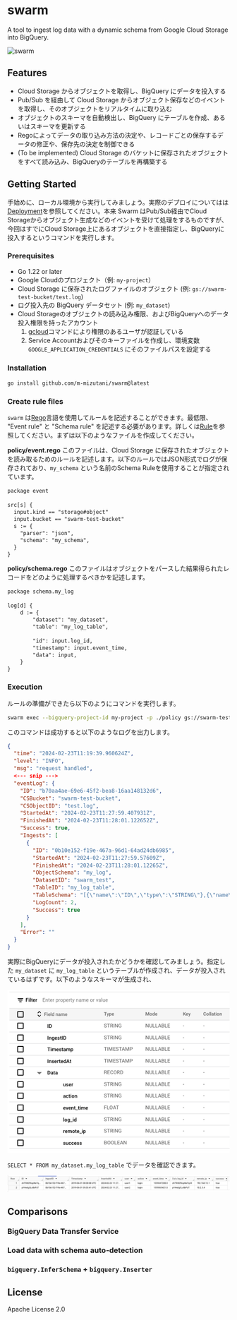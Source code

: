 # swarm

A tool to ingest log data with a dynamic schema from Google Cloud Storage into BigQuery.

![swarm](https://github.com/m-mizutani/swarm/assets/605953/7b7ea371-f99a-4437-a26a-b6669bcffa97)

## Features

- Cloud Storage からオブジェクトを取得し、BigQuery にデータを投入する
- Pub/Sub を経由して Cloud Storage からオブジェクト保存などのイベントを取得し、そのオブジェクトをリアルタイムに取り込む
- オブジェクトのスキーマを自動検出し、BigQuery にテーブルを作成、あるいはスキーマを更新する
- Regoによってデータの取り込み方法の決定や、レコードごとの保存するデータの修正や、保存先の決定を制御できる
- (To be implemented) Cloud Storage のバケットに保存されたオブジェクトをすべて読み込み、BigQueryのテーブルを再構築する

## Getting Started

手始めに、ローカル環境から実行してみましょう。実際のデプロイについてはは[Deployment](docs/deployment.md)を参照してください。本来 Swarm はPub/Sub経由でCloud Storageからオブジェクト生成などのイベントを受けて処理をするものですが、今回はすでにCloud Storage上にあるオブジェクトを直接指定し、BigQueryに投入するというコマンドを実行します。

### Prerequisites

- Go 1.22 or later
- Google Cloudのプロジェクト（例: `my-project`）
- Cloud Storage に保存されたログファイルのオブジェクト (例: `gs://swarm-test-bucket/test.log`)
- ログ投入先の BigQuery データセット (例: `my_dataset`)
- Cloud Storageのオブジェクトの読み込み権限、およびBigQueryへのデータ投入権限を持ったアカウント
    1. [gcloud](https://cloud.google.com/sdk/gcloud)コマンドにより権限のあるユーザが認証している
    2. Service Accountおよびそのキーファイルを作成し、環境変数 `GOOGLE_APPLICATION_CREDENTIALS` にそのファイルパスを設定する

### Installation

```bash
go install github.com/m-mizutani/swarm@latest
```

### Create rule files

`swarm` は[Rego](https://www.openpolicyagent.org/docs/latest/policy-language/)言語を使用してルールを記述することができます。最低限、 "Event rule" と "Schema rule" を記述する必要があります。詳しくは[Rule](./docs/rule.md)を参照してください。まずは以下のようなファイルを作成してください。

**policy/event.rego**
このファイルは、Cloud Storage に保存されたオブジェクトを読み取るためのルールを記述します。以下のルールではJSON形式でログが保存されており、`my_schema` という名前のSchema Ruleを使用することが指定されています。

```rego
package event

src[s] {
  input.kind == "storage#object"
  input.bucket == "swarm-test-bucket"
  s := {
    "parser": "json",
    "schema": "my_schema",
  }
}
```

**policy/schema.rego**
このファイルはオブジェクトをパースした結果得られたレコードをどのように処理するべきかを記述します。

```rego
package schema.my_log

log[d] {
    d := {
        "dataset": "my_dataset",
        "table": "my_log_table",

        "id": input.log_id,
        "timestamp": input.event_time,
        "data": input,
    }
}
```

### Execution

ルールの準備ができたら以下のようにコマンドを実行します。

```bash
swarm exec --bigquery-project-id my-project -p ./policy gs://swarm-test-bucket/test.log | jq
```

このコマンドは成功すると以下のようなログを出力します。

```json
{
  "time": "2024-02-23T11:19:39.960624Z",
  "level": "INFO",
  "msg": "request handled",
  <--- snip --->
  "eventLog": {
    "ID": "b70aa4ae-69e6-45f2-bea8-16aa148132d6",
    "CSBucket": "swarm-test-bucket",
    "CSObjectID": "test.log",
    "StartedAt": "2024-02-23T11:27:59.407931Z",
    "FinishedAt": "2024-02-23T11:28:01.122652Z",
    "Success": true,
    "Ingests": [
      {
        "ID": "0b10e152-f19e-467a-96d1-64ad24db6985",
        "StartedAt": "2024-02-23T11:27:59.57609Z",
        "FinishedAt": "2024-02-23T11:28:01.12265Z",
        "ObjectSchema": "my_log",
        "DatasetID": "swarm_test",
        "TableID": "my_log_table",
        "TableSchema": "[{\"name\":\"ID\",\"type\":\"STRING\"},{\"name\":\"IngestID\",\"type\":\"STRING\"},{\"name\":\"Timestamp\",\"type\":\"TIMESTAMP\"},{\"name\":\"InsertedAt\",\"type\":\"TIMESTAMP\"},{\"fields\":[{\"name\":\"user\",\"type\":\"STRING\"},{\"name\":\"action\",\"type\":\"STRING\"},{\"name\":\"event_time\",\"type\":\"FLOAT\"},{\"name\":\"log_id\",\"type\":\"STRING\"},{\"name\":\"remote_ip\",\"type\":\"STRING\"},{\"name\":\"success\",\"type\":\"BOOLEAN\"}],\"name\":\"Data\",\"type\":\"RECORD\"}]",
        "LogCount": 2,
        "Success": true
      }
    ],
    "Error": ""
  }
}
```

実際にBigQueryにデータが投入されたかどうかを確認してみましょう。指定した `my_dataset` に `my_log_table` というテーブルが作成され、データが投入されているはずです。以下のようなスキーマが生成され、

![](./docs/images/readme/bq_schema.png)

`SELECT * FROM my_dataset.my_log_table` でデータを確認できます。

![](./docs/images/readme/bq_result.png)

## Comparisons

### BigQuery Data Transfer Service

### Load data with schema auto-detection

### `bigquery.InferSchema` + `bigquery.Inserter`

## License

Apache License 2.0
